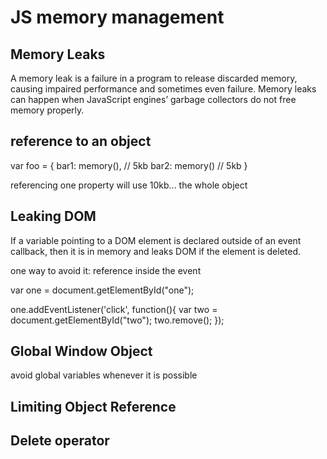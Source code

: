 # JS memory management

## Memory Leaks

A memory leak is a failure in a program to release discarded memory, causing impaired 
performance and sometimes even failure. Memory leaks can happen when JavaScript 
engines’ garbage collectors do not free memory properly.

## reference to an object

var foo = {
 bar1: memory(), // 5kb
 bar2: memory() // 5kb
 }

referencing one property will use 10kb... the whole object

## Leaking DOM

If a variable pointing to a DOM element is declared outside of an event callback, then it is in memory and leaks DOM if the element is deleted.

one way to avoid it: reference inside the event

var one = document.getElementById("one");

 one.addEventListener('click', function(){
 var two = document.getElementById("two");
 two.remove();
 });

## Global Window Object

avoid global variables whenever it is possible

## Limiting Object Reference
## Delete operator

